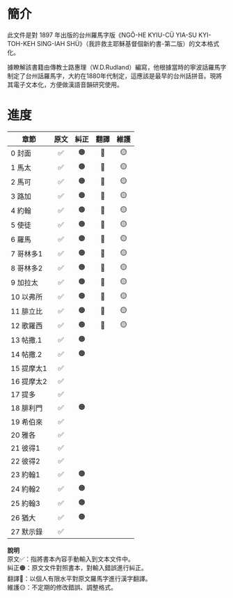 
# 簡介

此文件是對 1897 年出版的台州羅馬字版《NGÔ-HE KYIU-CÜ  YIA-SU KYI-TOH-KEH  SING-IAH SHÜ》（我許救主耶穌基督個新約書-第二版）的文本格式化。

據瞭解該書籍由傳教士路惠理（W.D.Rudland）編寫，他根據當時的寧波話羅馬字制定了台州話羅馬字，大約在1880年代制定，這應該是最早的台州話拼音。現將其電子文本化，方便做漢語音韻研究使用。


# 進度

| 章節       | 原文 | 糾正 | 翻譯 | 維護 |
| ---------- |:----:|:----:|:----:|:----:|
| 0 封面     |  ✅  |  🟠  |  🔵  |  🟡  |
| 1 馬太     |  ✅  |  🟠  |  🔵  |  🟡  |
| 2 馬可     |  ✅  |  🟠  |  🔵  |  🟡  |
| 3 路加     |  ✅  |  🟠  |  🔵  |  🟡  |
| 4 約翰     |  ✅  |  🟠  |  🔵  |  🟡  |
| 5 使徒     |  ✅  |  🟠  |  🔵  |  🟡  |
| 6 羅馬     |  ✅  |  🟠  |  🔵  |  🟡  |
| 7 哥林多1  |  ✅  |  🟠  |  🔵  |  🟡  |
| 8 哥林多2  |  ✅  |  🟠  |  🔵  |  🟡  |
| 9 加拉太   |  ✅  |  🟠  |  🔵  |  🟡  |
| 10 以弗所  |  ✅  |  🟠  |  🔵  |  🟡  | 
| 11 腓立比  |  ✅  |  🟠  |  🔵  |  🟡  |
| 12 歌羅西  |  ✅  |  🟠  |  🔵  |  🟡  |
| 13 帖撒.1  |  ✅  |  🟠  |      |      |
| 14 帖撒.2  |  ✅  |  🟠  |      |      |
| 15 提摩太1 |  ✅  |      |      |      |
| 16 提摩太2 |  ✅  |      |      |      |
| 17 提多    |  ✅  |      |      |      |
| 18 腓利門  |  ✅  |  🟠  |      |      |
| 19 希伯來  |  ✅  |      |      |      |
| 20 雅各    |  ✅  |      |      |      |
| 21 彼得1   |  ✅  |      |      |      |
| 22 彼得2   |  ✅  |      |      |      |
| 23 約翰1   |  ✅  |  🟠  |      |      |
| 24 約翰2   |  ✅  |  🟠  |      |      |
| 25 約翰3   |  ✅  |  🟠  |      |      |
| 26 猶大    |  ✅  |  🟠  |      |      |
| 27 默示錄  |  ✅  |      |      |      |

**說明**  
原文✅：指將書本內容手動輸入到文本文件中。  
糾正🟠：原文文件對照書本，對輸入錯誤進行糾正。  
翻譯🔵：以個人有限水平對原文羅馬字進行漢字翻譯。  
維護🟡：不定期的修改錯誤、調整格式。  




